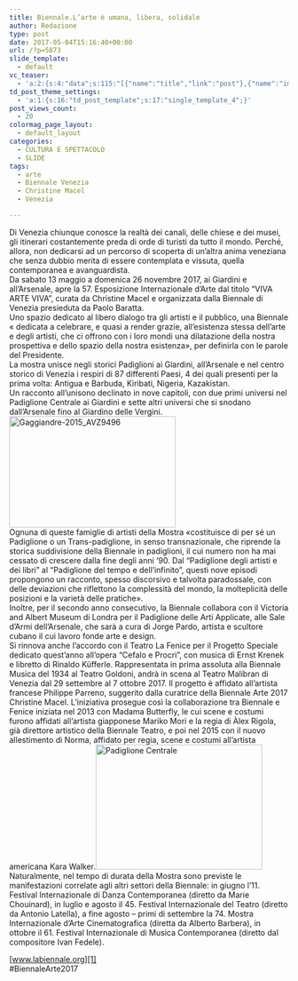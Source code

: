 ```yaml
---
title: Biennale.L’arte è umana, libera, solidale
author: Redazione
type: post
date: 2017-05-04T15:16:40+00:00
url: /?p=5873
slide_template:
  - default
vc_teaser:
  - 'a:2:{s:4:"data";s:115:"[{"name":"title","link":"post"},{"name":"image","image":"featured","link":"none"},{"name":"text","mode":"excerpt"}]";s:7:"bgcolor";s:0:"";}'
td_post_theme_settings:
  - 'a:1:{s:16:"td_post_template";s:17:"single_template_4";}'
post_views_count:
  - 20
colormag_page_layout:
  - default_layout
categories:
  - CULTURA E SPETTACOLO
  - SLIDE
tags:
  - arte
  - Biennale Venezia
  - Christine Macel
  - Venezia

---
```

Di Venezia chiunque conosce la realtà dei canali, delle chiese e dei musei, gli itinerari costantemente preda di orde di turisti da tutto il mondo. Perché, allora, non dedicarsi ad un percorso di scoperta di un&#8217;altra anima veneziana che senza dubbio merita di essere contemplata e vissuta, quella contemporanea e avanguardista.  
Da sabato 13 maggio a domenica 26 novembre 2017, ai Giardini e all’Arsenale, apre la 57. Esposizione Internazionale d’Arte dal titolo “VIVA ARTE VIVA”, curata da Christine Macel e organizzata dalla Biennale di Venezia presieduta da Paolo Baratta.  
Uno spazio dedicato al libero dialogo tra gli artisti e il pubblico, una Biennale « dedicata a celebrare, e quasi a render grazie, all&#8217;esistenza stessa dell&#8217;arte e degli artisti, che ci offrono con i loro mondi una dilatazione della nostra prospettiva e dello spazio della nostra esistenza», per definirla con le parole del Presidente.  
La mostra unisce negli storici Padiglioni ai Giardini, all’Arsenale e nel centro storico di Venezia i respiri di 87 differenti Paesi, 4 dei quali presenti per la prima volta: Antigua e Barbuda, Kiribati, Nigeria, Kazakistan.  
Un racconto all&#8217;unisono declinato in nove capitoli, con due primi universi nel Padiglione Centrale ai Giardini e sette altri universi che si snodano dall&#8217;Arsenale fino al Giardino delle Vergini.<img decoding="async" loading="lazy" class="size-medium wp-image-5875 alignleft" src="https://progressonline.it/wp-content/uploads/2017/05/Gaggiandre-2015_AVZ9496-300x200.jpg" alt="Gaggiandre-2015_AVZ9496" width="300" height="200" />  
Ognuna di queste famiglie di artisti della Mostra «costituisce di per sé un Padiglione o un Trans-padiglione, in senso transnazionale, che riprende la storica suddivisione della Biennale in padiglioni, il cui numero non ha mai cessato di crescere dalla fine degli anni ‘90. Dal &#8220;Padiglione degli artisti e dei libri&#8221; al &#8220;Padiglione del tempo e dell’infinito&#8221;, questi nove episodi propongono un racconto, spesso discorsivo e talvolta paradossale, con delle deviazioni che riflettono la complessità del mondo, la molteplicità delle posizioni e la varietà delle pratiche».  
Inoltre, per il secondo anno consecutivo, la Biennale collabora con il Victoria and Albert Museum di Londra per il Padiglione delle Arti Applicate, alle Sale d’Armi dell’Arsenale, che sarà a cura di Jorge Pardo, artista e scultore cubano il cui lavoro fonde arte e design.  
Si rinnova anche l’accordo con il Teatro La Fenice per il Progetto Speciale dedicato quest’anno all’opera “Cefalo e Procri”, con musica di Ernst Krenek e libretto di Rinaldo Küfferle. Rappresentata in prima assoluta alla Biennale Musica del 1934 al Teatro Goldoni, andrà in scena al Teatro Malibran di Venezia dal 29 settembre al 7 ottobre 2017. Il progetto è affidato all’artista francese Philippe Parreno, suggerito dalla curatrice della Biennale Arte 2017 Christine Macel. L’iniziativa prosegue così la collaborazione tra Biennale e Fenice iniziata nel 2013 con Madama Butterfly, le cui scene e costumi furono affidati all’artista giapponese Mariko Mori e la regia di Àlex Rigola, già direttore artistico della Biennale Teatro, e poi nel 2015 con il nuovo allestimento di Norma, affidato per regia, scene e costumi all’artista americana Kara Walker.<img decoding="async" loading="lazy" class="size-medium wp-image-5876 alignright" src="https://progressonline.it/wp-content/uploads/2017/05/Padiglione-Centrale-300x225.jpg" alt="Padiglione Centrale" width="300" height="225" />  
Naturalmente, nel tempo di durata della Mostra sono previste le manifestazioni correlate agli altri settori della Biennale: in giugno l’11. Festival Internazionale di Danza Contemporanea (diretto da Marie Chouinard), in luglio e agosto il 45. Festival Internazionale del Teatro (diretto da Antonio Latella), a fine agosto &#8211; primi di settembre la 74. Mostra Internazionale d’Arte Cinematografica (diretta da Alberto Barbera), in ottobre il 61. Festival Internazionale di Musica Contemporanea (diretto dal compositore Ivan Fedele).

[www.labiennale.org][1]  
#BiennaleArte2017

 [1]: https://www.labiennale.org